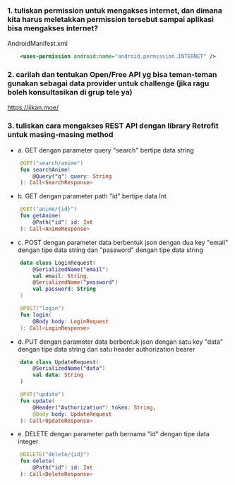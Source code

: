 ### 1. tuliskan permission untuk mengakses internet, dan dimana kita harus meletakkan permission tersebut sampai aplikasi bisa mengakses internet?

AndroidManifest.xml
```xml
    <uses-permission android:name="android.permission.INTERNET" />
```

### 2. carilah dan tentukan Open/Free API yg bisa teman-teman gunakan sebagai data provider untuk challenge (jika ragu boleh konsultasikan di grup tele ya)
https://jikan.moe/

### 3. tuliskan cara mengakses REST API dengan library Retrofit untuk masing-masing method
- a. GET dengan parameter query "search" bertipe data string
```kotlin
    @GET("search/anime")
    fun searchAnime(
        @Query("q") query: String
    ): Call<SearchResponse>
```

- b. GET dengan parameter path "id" bertipe data Int
```kotlin
    @GET("anime/{id}")
    fun getAnime(
        @Path("id") id: Int
    ): Call<AnimeResponse>
```

- c. POST dengan parameter data berbentuk json dengan dua key "email" dengan tipe data string dan "password" dengan tipe data string
```kotlin
    data class LoginRequest(
        @SerializedName("email")
        val email: String,
        @SerializedName("password")
        val password: String
    )
```

```kotlin
    @POST("login")
    fun login(
        @Body body: LoginRequest
    ): Call<LoginResponse>
```

- d. PUT dengan parameter data berbentuk json dengan satu key "data" dengan tipe data string dan satu header authorization bearer 
```kotlin
    data class UpdateRequest(
        @SerializedName("data")
        val data: String
    )
```

```kotlin
    @PUT("update")
    fun update(
        @Header("Authorization") token: String,
        @Body body: UpdateRequest
    ): Call<UpdateResponse>
```

- e. DELETE dengan parameter path bernama "id" dengan tipe data integer
```kotlin
    @DELETE("delete/{id}")
    fun delete(
        @Path("id") id: Int
    ): Call<DeleteResponse>
```